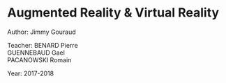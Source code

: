 # Augmented Reality & Virtual Reality

Author:   Jimmy Gouraud

Teacher:  BENARD Pierre  
          GUENNEBAUD Gael  
          PACANOWSKI Romain  

Year: 2017-2018
